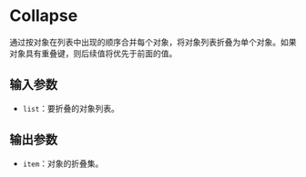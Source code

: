 # Collapse

通过按对象在列表中出现的顺序合并每个对象，将对象列表折叠为单个对象。如果对象具有重叠键，则后续值将优先于前面的值。

## 输入参数

- `list`：要折叠的对象列表。

## 输出参数

- `item`：对象的折叠集。
